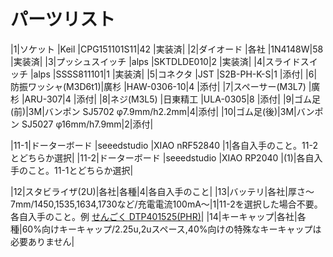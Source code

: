 # パーツリスト
|1|ソケット           |Keil        |CPG151101S11|42  |実装済|
|2|ダイオード         |各社        |1N4148W|58  |実装済|
|3|プッシュスイッチ   |alps        |SKTDLDE010|2   |実装済|
|4|スライドスイッチ   |alps        |SSSS811101|1   |実装済|
|5|コネクタ           |JST         |S2B-PH-K-S|1   |添付|
|6|防振ワッシャ(M3D6t1)|廣杉        |HAW-0306-10|4   |添付|
|7|スペーサー(M3L7)    |廣杉        |ARU-307|4   |添付|
|8|ネジ(M3L5)         |日東精工     |ULA-0305|8   |添付|
|9|ゴム足(前)|3M|バンポン SJ5702 φ7.9mm/h2.2mm|4|添付|
|10|ゴム足(後)|3M|バンポン SJ5027 φ16mm/h7.9mm|2|添付|

|11-1|ドーターボード      |seeedstudio |XIAO nRF52840   |1|各自入手のこと。11-2とどちらか選択|
|11-2|ドーターボード      |seeedstudio |XIAO RP2040     |(1)|各自入手のこと。11-1とどちらか選択|

|12|スタビライザ(2U)|各社|各種|4|各自入手のこと|
|13|バッテリ|各社|厚さ～7mm/1450,1535,1634,1730など/充電電流100mA～|1|11-2を選択した場合不要。各自入手のこと。例 [せんごく DTP401525(PHR)](https://www.sengoku.co.jp/mod/sgk_cart/detail.php?code=EEHD-53KN)|
|14|キーキャップ|各社|各種|60%向けキーキャップ/2.25u,2uスペース,40%向けの特殊なキーキャップは必要ありません|